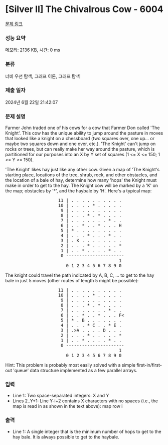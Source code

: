# [Silver II] The Chivalrous Cow - 6004 

[문제 링크](https://www.acmicpc.net/problem/6004) 

### 성능 요약

메모리: 2136 KB, 시간: 0 ms

### 분류

너비 우선 탐색, 그래프 이론, 그래프 탐색

### 제출 일자

2024년 6월 22일 21:42:07

### 문제 설명

<p>Farmer John traded one of his cows for a cow that Farmer Don called 'The Knight'. This cow has the unique ability to jump around the pasture in moves that looked like a knight on a chessboard (two squares over, one up... or maybe two squares down and one over, etc.). 'The Knight' can't jump on rocks or trees, but can really make her way around the pasture, which is partitioned for our purposes into an X by Y set of squares (1 <= X <= 150; 1 <= Y <= 150).</p>

<p>'The Knight' likes hay just like any other cow. Given a map of 'The Knight's starting place, locations of the tree, shrub, rock, and other obstacles, and the location of a bale of hay, determine how many 'hops' the Knight must make in order to get to the hay. The Knight cow will be marked by a 'K' on the map; obstacles by '*', and the haybale by 'H'. Here's a typical map:</p>

<pre>                    11 | . . . . . . . . . .
                    10 | . . . . * . . . . . 
                     9 | . . . . . . . . . . 
                     8 | . . . * . * . . . . 
                     7 | . . . . . . . * . . 
                     6 | . . * . . * . . . H 
                     5 | * . . . . . . . . . 
                     4 | . . . * . . . * . . 
                     3 | . K . . . . . . . . 
                     2 | . . . * . . . . . * 
                     1 | . . * . . . . * . . 
                     0 ----------------------
                                           1 
                       0 1 2 3 4 5 6 7 8 9 0 </pre>

<p>The knight could travel the path indicated by A, B, C, ... to get to the hay bale in just 5 moves (other routes of length 5 might be possible):</p>

<pre>                    11 | . . . . . . . . . .
                    10 | . . . . * . . . . .
                     9 | . . . . . . . . . .
                     8 | . . . * . * . . . .
                     7 | . . . . . . . * . .
                     6 | . . * . . * . . . F<
                     5 | * . B . . . . . . .
                     4 | . . . * C . . * E .
                     3 | .>A . . . . D . . .
                     2 | . . . * . . . . . *
                     1 | . . * . . . . * . .
                     0 ----------------------
                                           1
                       0 1 2 3 4 5 6 7 8 9 0</pre>

<p>Hint: This problem is probably most easily solved with a simple first-in/first-out 'queue' data structure implemented as a few parallel arrays.</p>

### 입력 

 <ul>
	<li>Line 1: Two space-separated integers: X and Y</li>
	<li>Lines 2..Y+1: Line Y-i+2 contains X characters with no spaces (i.e., the map is read in as shown in the text above): map row i</li>
</ul>

<p> </p>

### 출력 

 <ul>
	<li>Line 1: A single integer that is the minimum number of hops to get to the hay bale. It is always possible to get to the haybale.</li>
</ul>

<p> </p>

